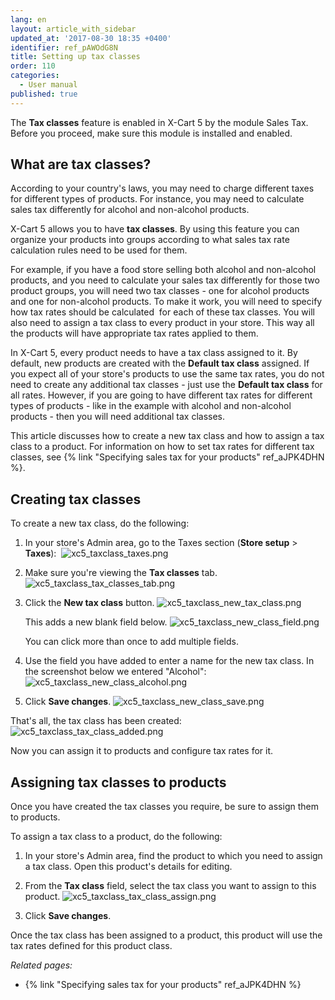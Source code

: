 ```yaml
---
lang: en
layout: article_with_sidebar
updated_at: '2017-08-30 18:35 +0400'
identifier: ref_pAWOdG8N
title: Setting up tax classes
order: 110
categories:
  - User manual
published: true
---
```


The **Tax classes** feature is enabled in X-Cart 5 by the module Sales Tax. Before you proceed, make sure this module is installed and enabled.

## What are tax classes?

According to your country's laws, you may need to charge different taxes for different types of products. For instance, you may need to calculate sales tax differently for alcohol and non-alcohol products.

X-Cart 5 allows you to have **tax classes**. By using this feature you can organize your products into groups according to what sales tax rate calculation rules need to be used for them.

For example, if you have a food store selling both alcohol and non-alcohol products, and you need to calculate your sales tax differently for those two product groups, you will need two tax classes - one for alcohol products and one for non-alcohol products. To make it work, you will need to specify how tax rates should be calculated  for each of these tax classes. You will also need to assign a tax class to every product in your store. This way all the products will have appropriate tax rates applied to them. 

In X-Cart 5, every product needs to have a tax class assigned to it. By default, new products are created with the **Default tax class** assigned. If you expect all of your store's products to use the same tax rates, you do not need to create any additional tax classes - just use the **Default tax class** for all rates. However, if you are going to have different tax rates for different types of products - like in the example with alcohol and non-alcohol products - then you will need additional tax classes.

This article discusses how to create a new tax class and how to assign a tax class to a product. For information on how to set tax rates for different tax classes, see {% link "Specifying sales tax for your products" ref_aJPK4DHN %}.

## Creating tax classes

To create a new tax class, do the following:

1.  In your store's Admin area, go to the Taxes section (**Store setup** > **Taxes**): 
    ![xc5_taxclass_taxes.png]({{site.baseurl}}/attachments/ref_pAWOdG8N/xc5_taxclass_taxes.png)

2.  Make sure you're viewing the **Tax classes** tab.
    ![xc5_taxclass_tax_classes_tab.png]({{site.baseurl}}/attachments/ref_pAWOdG8N/xc5_taxclass_tax_classes_tab.png)

3.  Click the **New tax class** button.
    ![xc5_taxclass_new_tax_class.png]({{site.baseurl}}/attachments/ref_pAWOdG8N/xc5_taxclass_new_tax_class.png)

    This adds a new blank field below. 
    ![xc5_taxclass_new_class_field.png]({{site.baseurl}}/attachments/ref_pAWOdG8N/xc5_taxclass_new_class_field.png)
    
    You can click more than once to add multiple fields.

4.  Use the field you have added to enter a name for the new tax class. In the screenshot below we entered "Alcohol":
    ![xc5_taxclass_new_class_alcohol.png]({{site.baseurl}}/attachments/ref_pAWOdG8N/xc5_taxclass_new_class_alcohol.png)

5.  Click **Save changes**.
    ![xc5_taxclass_new_class_save.png]({{site.baseurl}}/attachments/ref_pAWOdG8N/xc5_taxclass_new_class_save.png)

That's all, the tax class has been created:
    ![xc5_taxclass_tax_class_added.png]({{site.baseurl}}/attachments/ref_pAWOdG8N/xc5_taxclass_tax_class_added.png)

Now you can assign it to products and configure tax rates for it. 

## Assigning tax classes to products

Once you have created the tax classes you require, be sure to assign them to products.

To assign a tax class to a product, do the following:

1.  In your store's Admin area, find the product to which you need to assign a tax class. Open this product's details for editing.

2.  From the **Tax class** field, select the tax class you want to assign to this product.
    ![xc5_taxclass_tax_class_assign.png]({{site.baseurl}}/attachments/ref_pAWOdG8N/xc5_taxclass_tax_class_assign.png)

3.  Click **Save changes**.

Once the tax class has been assigned to a product, this product will use the tax rates defined for this product class.

_Related pages:_

*   {% link "Specifying sales tax for your products" ref_aJPK4DHN %}
